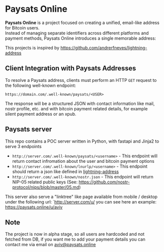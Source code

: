 # Paysats Online

**Paysats Online** is a project focused on creating a unified, email-like address for Bitcoin users.  
Instead of managing separate identifiers across different platforms and payment methods, Paysats Online introduces a single memorable address:

This projects is inspired by https://github.com/andrerfneves/lightning-address

## Client Integration with Paysats Addresses
To resolve a Paysats address, clients must perform an HTTP `GET` request to the following well-known endpoint:

`https://domain.com/.well-known/paysats/<USER>`

The response will be a structured JSON with contact information like mail, nostr profile, etc.
and with bitcoin payment related details, for example silent payment address or an xpub.


## Paysats server
This repo contains a POC server written in Python, with fastapi and Jinja2 to serve 3 endpoints
- `http://server.com/.well-known/paysats/<username>` - This endpoint will return contact infromation about the user and bitcoin payment options
- `http://server.com/.well-known/lnurlp/<username>` - This endpoint should return a json like defined in [lightning-address](https://github.com/andrerfneves/lightning-address)
- `http://server.com/.well-known/nostr.json` - This endpoint will return NIP-05 related public keys (See: https://github.com/nostr-protocol/nips/blob/master/05.md)

This server also serve a "linktree" like page available from mobile / desktop under the following url:
`http://server.com/u/<username> you can see here an example: https://paysats.online/u/aviv


## Note
The project is now in alpha stage, so all users are hardcoded and not fetched from DB,
if you want me to add your payment details you can contact me via email on aviv@paysats.online

